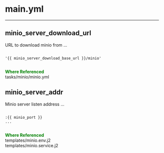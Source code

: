 



# main.yml
  
---
## minio_server_download_url


URL to download minio from
...
  
```

'{{ minio_server_download_base_url }}/minio'
  
```  
**<font color="green">Where Referenced</font>**  
tasks/minio/minio.yml
## minio_server_addr


Minio server listen address
...
  
```

:{{ minio_port }}
...
  
```  
**<font color="green">Where Referenced</font>**  
templates/minio.env.j2  
templates/minio.service.j2